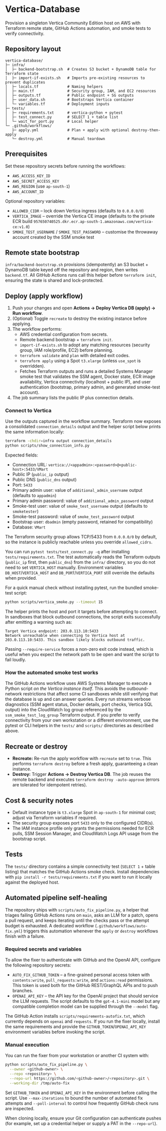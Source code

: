 # Vertica-Database

Provision a singleton Vertica Community Edition host on AWS with Terraform remote state, GitHub Actions automation, and smoke tests to verify connectivity.

## Repository layout

```
vertica-database/
├─ infra/
│  ├─ backend-bootstrap.sh  # Creates S3 bucket + DynamoDB table for Terraform state
│  ├─ import-if-exists.sh   # Imports pre-existing resources to prevent duplicates
│  ├─ locals.tf             # Naming helpers
│  ├─ main.tf               # Security group, IAM, and EC2 resources
│  ├─ outputs.tf            # Public endpoint + SG outputs
│  ├─ user_data.sh          # Bootstraps Vertica container
│  └─ variables.tf          # Deployment inputs
├─ tests/
│  ├─ requirements.txt      # vertica-python + pytest
│  ├─ test_connect.py       # SELECT 1 + table list
│  └─ wait_for_port.py      # Local helper
└─ .github/workflows/
   ├─ apply.yml             # Plan + apply with optional destroy-then-apply
   └─ destroy.yml           # Manual teardown
```

## Prerequisites

Set these repository secrets before running the workflows:

- `AWS_ACCESS_KEY_ID`
- `AWS_SECRET_ACCESS_KEY`
- `AWS_REGION` (use `ap-south-1`)
- `AWS_ACCOUNT_ID`

Optional repository variables:

- `ALLOWED_CIDR` – lock down Vertica ingress (defaults to `0.0.0.0/0`)
- `VERTICA_IMAGE` – override the Vertica CE image (defaults to the private ECR build `957650740525.dkr.ecr.ap-south-1.amazonaws.com/vertica-ce:v1.0`)
- `SMOKE_TEST_USERNAME` / `SMOKE_TEST_PASSWORD` – customise the throwaway account created by the SSM smoke test

## Remote state bootstrap

`infra/backend-bootstrap.sh` provisions (idempotently) an S3 bucket + DynamoDB table keyed off the repository and region, then writes `backend.tf`. All GitHub Actions runs call this helper before `terraform init`, ensuring the state is shared and lock-protected.

## Deploy (apply workflow)

1. Push your changes and open **Actions → Deploy Vertica DB (apply) → Run workflow**.
2. (Optional) Toggle `recreate` to destroy the existing instance before applying.
3. The workflow performs:
   - AWS credential configuration from secrets.
   - Remote backend bootstrap + `terraform init`.
   - `import-if-exists.sh` to adopt any matching resources (security group, IAM role/profile, EC2) before planning.
   - `terraform validate` and `plan` with detailed exit codes.
   - `terraform apply` using a Spot `t3.xlarge` (unless `use_spot` is overridden).
   - Fetches Terraform outputs and runs a detailed Systems Manager smoke test that validates the SSM agent, Docker state, ECR image availability, Vertica connectivity (localhost + public IP), and user authentication (bootstrap, primary admin, and generated smoke-test account).
4. The job summary lists the public IP plus connection details.

### Connect to Vertica

Use the outputs captured in the workflow summary. Terraform now exposes a consolidated
`connection_details` output and the helper script below prints the same information
locally:

```bash
terraform -chdir=infra output connection_details
python scripts/show_connection_info.py
```

Expected fields:

- Connection URL: `vertica://<appadmin>:<password>@<public-host>:5433/VMart`
- Public IP (`public_ip` output)
- Public DNS (`public_dns` output)
- Port: `5433`
- Primary admin user: value of `additional_admin_username` output (defaults to `appadmin`)
- Primary admin password: value of `additional_admin_password` output
- Smoke-test user: value of `smoke_test_username` output (defaults to `smoketester`)
- Smoke-test password: value of `smoke_test_password` output
- Bootstrap user: `dbadmin` (empty password, retained for compatibility)
- Database: `VMart`

The Terraform security group allows TCP/5433 from `0.0.0.0/0` by default, so the
instance is publicly reachable unless you override `allowed_cidrs`.

You can run `pytest tests/test_connect.py -q` after installing `tests/requirements.txt`. The test automatically reads the
Terraform outputs (`public_ip` first, then `public_dns`) from the `infra/` directory, so you do not need to set
`VERTICA_HOST` manually. Environment variables `DB_HOST`/`VERTICA_HOST` and `DB_PORT`/`VERTICA_PORT` still override the
defaults when provided.

For a quick manual check without installing pytest, run the bundled smoke-test script:

```bash
python scripts/vertica_smoke.py --timeout 15
```

The helper prints the host and port it targets before attempting to connect. In sandboxes that block outbound
connections, the script exits successfully after emitting a warning such as:

```
Target Vertica endpoint: 203.0.113.10:5433
Network unreachable when connecting to Vertica host at 203.0.113.10:5433. This sandbox likely blocks outbound traffic.
```

Passing `--require-service` forces a non-zero exit code instead, which is useful when you expect the network path to be
open and want the script to fail loudly.

### How the automated smoke test works

The GitHub Actions workflow uses AWS Systems Manager to execute a Python script _on the Vertica instance itself_. This
avoids the outbound-network restrictions that affect some CI sandboxes while still verifying that the database is up and
can answer queries. Every run streams verbose diagnostics (SSM agent status, Docker details, port checks, Vertica SQL output)
into the CloudWatch log group referenced by the `ssm_smoke_test_log_group` Terraform output. If you prefer to verify
connectivity from your own workstation or a different environment, use the pytest or CLI helpers in the `tests/` and `scripts/`
directories as described above.

## Recreate or destroy

- **Recreate:** Re-run the apply workflow with `recreate` set to `true`. This performs `terraform destroy` before a fresh apply, guaranteeing a clean instance.
- **Destroy:** Trigger **Actions → Destroy Vertica DB**. The job reuses the remote backend and executes `terraform destroy -auto-approve` (errors are tolerated for idempotent retries).

## Cost & security notes

- Default instance type is `t3.xlarge` Spot in `ap-south-1` for minimal cost; adjust via Terraform variables if required.
- The security group exposes port `5433` only to the configured CIDR(s).
- The IAM instance profile only grants the permissions needed for ECR pulls, SSM Session Manager, and CloudWatch Logs API usage from the bootstrap script.

## Tests

The `tests/` directory contains a simple connectivity test (`SELECT 1` + table listing) that matches the GitHub Actions smoke check. Install dependencies with `pip install -r tests/requirements.txt` if you want to run it locally against the deployed host.

## Automated pipeline self-healing

The repository ships with `scripts/auto_fix_pipeline.py`, a helper that triages failing
GitHub Actions runs on `main`, asks an LLM for a patch, opens a pull request, and keeps
iterating until the checks pass or the attempt budget is exhausted. A dedicated workflow
(`.github/workflows/auto-fix.yml`) triggers this automation whenever the `apply` or
`destroy` workflows finish with a failure.

### Required secrets and variables

To allow the fixer to authenticate with GitHub and the OpenAI API, configure the
following repository secrets:

- `AUTO_FIX_GITHUB_TOKEN` – a fine-grained personal access token with `contents:write`,
  `pull_requests:write`, and `actions:read` permissions. This token is used both for the
  GitHub REST/GraphQL APIs and to push branches.
- `OPENAI_API_KEY` – the API key for the OpenAI project that should service the LLM
  requests. The script defaults to the `gpt-4.1-mini` model but any compatible
  completion model can be supplied through the `--model` flag.

The GitHub Action installs `scripts/requirements-autofix.txt`, which currently depends on
`openai` and `requests`. If you run the fixer locally, install the same requirements and
provide the `GITHUB_TOKEN`/`OPENAI_API_KEY` environment variables before invoking the
script.

### Manual execution

You can run the fixer from your workstation or another CI system with:

```bash
python scripts/auto_fix_pipeline.py \
  --owner <github-owner> \
  --repo <repository> \
  --repo-url https://github.com/<github-owner>/<repository>.git \
  --working-dir /tmp/auto-fix
```

Set `GITHUB_TOKEN` and `OPENAI_API_KEY` in the environment before calling the script. Use
`--max-iterations` to bound the number of automated fix attempts and `--poll-interval`
to control how frequently GitHub check runs are inspected.

When cloning locally, ensure your Git configuration can authenticate pushes (for example,
set up a credential helper or supply a PAT in the `--repo-url`).
